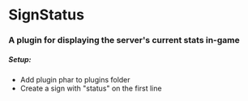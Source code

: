 # SignStatus
### A plugin for displaying the server's current stats in-game

##### Setup:
 - Add plugin phar to plugins folder
 - Create a sign with "status" on the first line